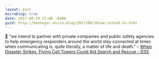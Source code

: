```yaml
---
layout: post
microblog: true
date: 2017-08-29 21:00 -0400
guid: http://benhager.micro.blog/2017/08/30/we-intend-to.html
---
```

📱 “we intend to partner with private companies and public safety agencies to help emergency responders around the world stay connected at times when communicating is, quite literally, a matter of life and death.” – [When Disaster Strikes, Flying Cell Towers Could Aid Search and Rescue - IEEE](http://spectrum.ieee.org/telecom/wireless/when-disaster-strikes-flying-cell-towers-could-aid-search-and-rescue)
